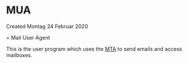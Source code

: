 # MUA
Created Montag 24 Februar 2020

= Mail User Agent

This is the user program which uses the [MTA](./MTA.md)  to send emails and access mailboxes.

